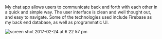 My chat app allows users to communicate back and forth with each other in a quick and simple way. The user interface is clean
and well thought out, and easy to navigate. Some of the technologies used include Firebase as my back end database, as well as programmatic UI.

![screen shot 2017-02-24 at 6 22 57 pm](https://cloud.githubusercontent.com/assets/20802462/23324810/520add1a-fabe-11e6-9449-c5e389d566f9.png)
